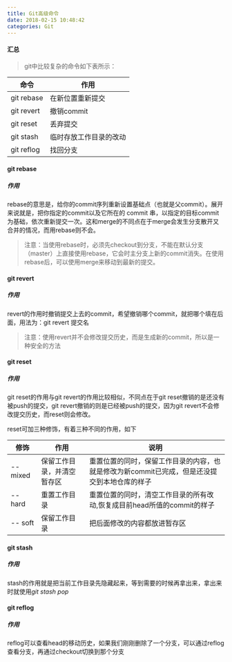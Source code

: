 ```yaml
---
title: Git高级命令
date: 2018-02-15 10:48:42
categories: Git
---
```


#### 汇总

> git中比较复杂的命令如下表所示：

命令 | 作用
--- | ---
git rebase | 在新位置重新提交
git revert | 撤销commit
git reset | 丢弃提交
git stash | 临时存放工作目录的改动
git reflog | 找回分支

#### git rebase

##### 作用

rebase的意思是，给你的commit序列重新设置基础点（也就是父commit）。展开来说就是，把你指定的commit以及它所在的 commit 串，以指定的目标commit为基础，依次重新提交一次。这和merge的不同点在于merge会发生分支散开又合并的情况，而用rebase则不会。

> 注意：当使用rebase时，必须先checkout到分支，不能在默认分支（master）上直接使用rebase，它会时主分支上新的commit消失。在使用rebase后，可以使用merge来移动到最新的提交。

#### git revert

##### 作用

revert的作用时撤销提交上去的commit，希望撤销哪个commit，就把哪个填在后面，用法为：git revert 提交名

> 注意：使用revert并不会修改提交历史，而是生成新的commit，所以是一种安全的方法

#### git reset

##### 作用

git reset的作用与git revert的作用比较相似，不同点在于git reset撤销的是还没有被push的提交，git revert撤销的则是已经被push的提交，因为git revert不会修改提交历史，而reset则会修改。

reset可加三种修饰，有着三种不同的作用，如下

修饰 | 作用 | 说明
--- | --- | ---
-- mixed | 保留工作目录，并清空暂存区 | 重置位置的同时，保留工作目录的内容，也就是修改为新commit已完成，但是还没提交到本地仓库的样子
-- hard | 重置工作目录 | 重置位置的同时，清空工作目录的所有改动,恢复成目前head所值的commit的样子
-- soft | 保留工作目录 | 把后面修改的内容都放进暂存区

#### git stash

##### 作用

stash的作用就是把当前工作目录先隐藏起来，等到需要的时候再拿出来，拿出来时就使用*git stash pop*

#### git reflog

##### 作用

reflog可以查看head的移动历史，如果我们刚刚删除了一个分支，可以通过reflog查看分支，再通过checkout切换到那个分支
